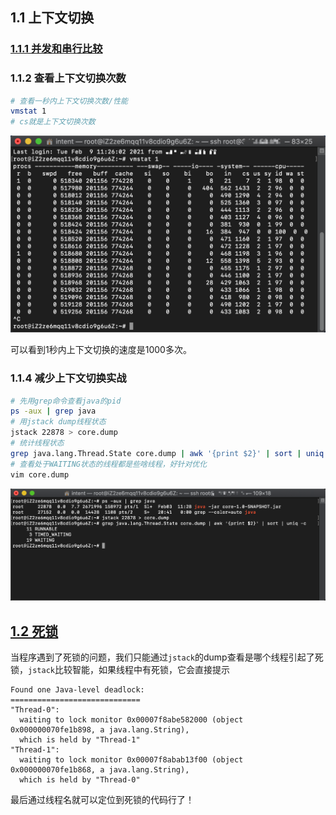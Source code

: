 ## 1.1 上下文切换

### [1.1.1 并发和串行比较](../java/cool/zzy/java/concurrent/art/chapter1/Code111ConcurrentTest.java)

### 1.1.2 查看上下文切换次数

```bash
# 查看一秒内上下文切换次数/性能
vmstat 1
# cs就是上下文切换次数
```

![vmstat命令](images/chapter1/vmstat.png)

可以看到1秒内上下文切换的速度是1000多次。

### 1.1.4 减少上下文切换实战

```bash
# 先用grep命令查看java的pid
ps -aux | grep java
# 用jstack dump线程状态
jstack 22878 > core.dump
# 统计线程状态
grep java.lang.Thread.State core.dump | awk '{print $2}' | sort | uniq -c
# 查看处于WAITING状态的线程都是些啥线程，好针对优化
vim core.dump
```

![减少上下文切换实战](images/chapter1/jstack.png)

## [1.2 死锁](../java/cool/zzy/java/concurrent/art/chapter1/Code12DeadLockDemo.java)

当程序遇到了死锁的问题，我们只能通过`jstack`的dump查看是哪个线程引起了死锁，`jstack`比较智能，如果线程中有死锁，它会直接提示

```text
Found one Java-level deadlock:
=============================
"Thread-0":
  waiting to lock monitor 0x00007f8abe582000 (object 0x000000070fe1b898, a java.lang.String),
  which is held by "Thread-1"
"Thread-1":
  waiting to lock monitor 0x00007f8abab13f00 (object 0x000000070fe1b868, a java.lang.String),
  which is held by "Thread-0"
```

最后通过线程名就可以定位到死锁的代码行了！

